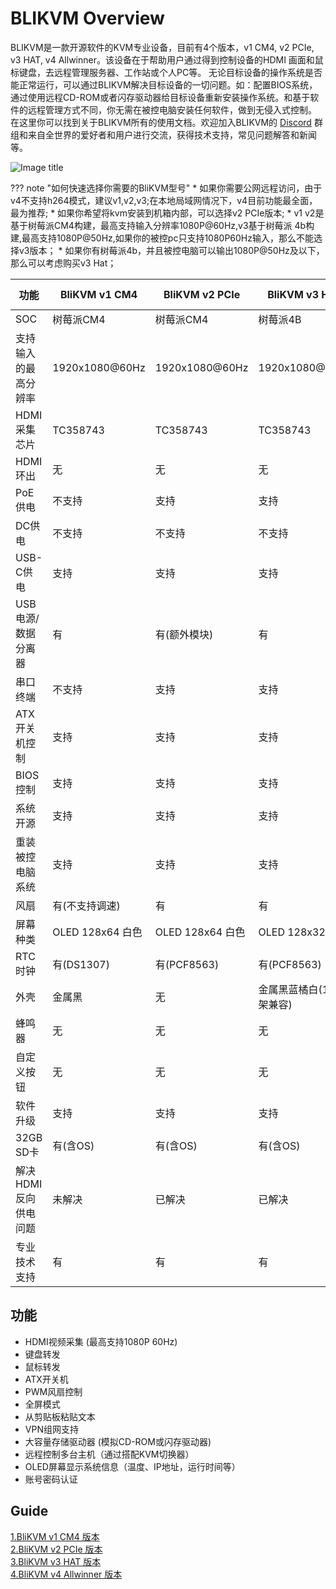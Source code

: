 # BLIKVM Overview
BLIKVM是一款开源软件的KVM专业设备，目前有4个版本，v1 CM4, v2 PCIe, v3 HAT, v4 Allwinner。该设备在于帮助用户通过得到控制设备的HDMI
画面和鼠标键盘，去远程管理服务器、工作站或个人PC等。 无论目标设备的操作系统是否能正常运行，可以通过BLIKVM解决目标设备的一切问题。如：配置BIOS系统，通过使用远程CD-ROM或者闪存驱动器给目标设备重新安装操作系统。和基于软件的远程管理方式不同，你无需在被控电脑安装任何软件，做到无侵入式控制。
在这里你可以找到关于BLIKVM所有的使用文档。欢迎加入BLIKVM的
[Discord](https://discord.com/invite/9Y374gUF6C) 群组和来自全世界的爱好者和用户进行交流，获得技术支持，常见问题解答和新闻等。

![Image title](assets/images/version_all.png)

??? note "如何快速选择你需要的BliKVM型号"
    * 如果你需要公网远程访问，由于v4不支持h264模式，建议v1,v2,v3;在本地局域网情况下，v4目前功能最全面，最为推荐;
    * 如果你希望将kvm安装到机箱内部，可以选择v2 PCIe版本;
    * v1 v2是基于树莓派CM4构建，最高支持输入分辨率1080P@60Hz,v3基于树莓派 4b构建,最高支持1080P@50Hz,如果你的被控pc只支持1080P60Hz输入，那么不能选择v3版本；
    * 如果你有树莓派4b，并且被控电脑可以输出1080P@50Hz及以下，那么可以考虑购买v3 Hat；

|功能|BliKVM v1 CM4|BliKVM v2 PCIe|BliKVM v3 HAT|BliKVM v4 H616/H313|
|-|-|-|-|-|
|SOC|树莓派CM4| 树莓派CM4|树莓派4B|全志H616/H313|
|支持输入的最高分辨率| 1920x1080@60Hz|1920x1080@60Hz|1920x1080@50Hz|3840x2160@30Hz|
|HDMI采集芯片|TC358743|TC358743|TC358743|MS2131|
|HDMI环出|无|无|无|有|
|PoE供电|不支持|支持|支持|支持|
|DC供电|不支持|不支持|不支持|支持|
|USB-C供电|支持|支持|支持|支持|
|USB电源/数据分离器|有|有(额外模块)|有|有|
|串口终端|不支持|支持|支持|支持|
|ATX开关机控制|支持|支持|支持|支持|
|BIOS控制|支持|支持|支持|支持|
|系统开源|支持|支持|支持|支持|
|重装被控电脑系统|支持|支持|支持|支持|
|风扇|有(不支持调速)|有|有|可配(默认配散热片)|
|屏幕种类|OLED 128x64 白色|OLED 128x64 白色|OLED 128x32 白色|LCD 240x240 彩色|
|RTC时钟|有(DS1307)|有(PCF8563)|有(PCF8563)|有(PCF8563)|
|外壳|金属黑|无|金属黑蓝橘白(1U机架兼容)|金属黑(1U机架兼容)|
|蜂鸣器|无|无|无|有|
|自定义按钮|无|无|无|有|
|软件升级|支持|支持|支持|支持|
|32GB SD卡|有(含OS)|有(含OS)|有(含OS)|有(含OS)|
|解决HDMI反向供电问题|未解决|已解决|已解决|已解决|
|专业技术支持|有|有|有|有|

## **功能**
* HDMI视频采集 (最高支持1080P 60Hz)  
* 键盘转发  
* 鼠标转发
* ATX开关机  
* PWM风扇控制 
* 全屏模式  
* 从剪贴板粘贴文本 
* VPN组网支持 
* 大容量存储驱动器 (模拟CD-ROM或闪存驱动器)  
* 远程控制多台主机（通过搭配KVM切换器）
* OLED屏幕显示系统信息（温度、IP地址，运行时间等）
* 账号密码认证

## **Guide**
[1.BliKVM v1 CM4 版本 ](./BLIKVM-CM4-guide.md)  
[2.BliKVM v2 PCIe 版本 ](./BLIKVM-PCIE-guide-zh.md)  
[3.BliKVM v3 HAT 版本 ](./BLIKVM-HAT-guide.md)  
[4.BliKVM v4 Allwinner 版本 ](./BliKVM-v4-guide.md)   
  

